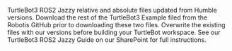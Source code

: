 TurtleBot3 ROS2 Jazzy relative and absolute files updated from Humble versions. Download the rest of the TurtleBot3 Example filed from the Robotis GitHub prior to downloading these two files. Overwrite the existing files with our versions before building your TurtleBot workspace. See our TurtleBot3 ROS2 Jazzy Guide on our SharePoint for full instructions.
